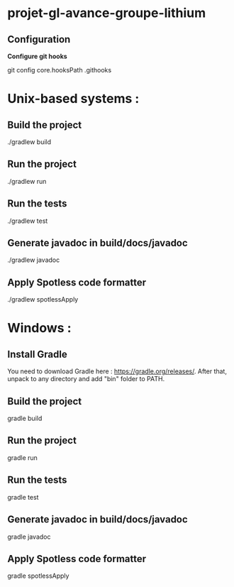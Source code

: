 # projet-gl-avance-groupe-lithium

## Configuration

**Configure git hooks**

git config core.hooksPath .githooks

# Unix-based systems :

## Build the project

./gradlew build

## Run the project

./gradlew run

## Run the tests

./gradlew test

## Generate javadoc in build/docs/javadoc

./gradlew javadoc

## Apply Spotless code formatter

./gradlew spotlessApply

# Windows :

## Install Gradle

You need to download Gradle here : https://gradle.org/releases/. After that, unpack to any directory and add "bin" folder to PATH.

## Build the project

gradle build

## Run the project

gradle run

## Run the tests

gradle test

## Generate javadoc in build/docs/javadoc

gradle javadoc

## Apply Spotless code formatter

gradle spotlessApply
